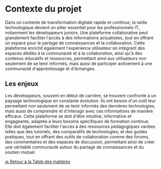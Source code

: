 # Contexte du projet

Dans un contexte de transformation digitale rapide et continue, la veille technologique devient un pilier essentiel pour les professionnels IT, notamment les développeurs juniors.
Une plateforme collaborative peut grandement faciliter l'accès à des informations actualisées, tout en offrant un espace pour le partage de connaissances et la collaboration. Cette plateforme enrichit également l'expérience utilisateur en intégrant des espaces dédiés à la communauté et à la collaboration, ainsi qu'à des contenus éducatifs et ressources, permettant ainsi aux utilisateurs non seulement de se tenir informés, mais aussi de participer activement à une communauté d'apprentissage et d'échanges.

## Les enjeux

Les développeurs, souvent en début de carrière, se trouvent confronté à un paysage technologique en constante évolution. Ils ont besoin d'un outil leur permettant non seulement de se tenir informés des dernières technologies, mais aussi de comprendre et d'interagir avec ces informations de manière efficace.
Cette plateforme se doit d'être intuitive, informative et engageante, adaptée à leurs besoins spécifiques de formation continue. Elle doit également faciliter l'accès à des ressources pédagogiques variées telles que des tutoriels, des comparatifs de technologies, et des guides pratiques, tout en offrant des outils de collaboration comme des forums, des commentaires et des espaces de discussion, permettant ainsi de créer une véritable communauté autour du partage de connaissances et du soutien mutuel.

[🔙 Retour à la Table des matières](../README.md)
